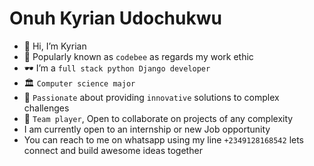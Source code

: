 # Onuh Kyrian Udochukwu 


- 👋 Hi, I’m Kyrian
- 🐝 Popularly known as `codebee` as regards my work ethic 
- 🕶 I’m a `full stack python Django developer`
- 🏛 `Computer science major`
- 💞️ `Passionate` about providing `innovative` solutions to complex challenges
- 🤝 `Team player`, Open to collaborate on projects of any complexity
- I am currently open to an internship or new Job opportunity
- You can reach to me on whatsapp using my line `+2349128168542` lets connect and build awesome ideas together 

<!---
Codebee50/Codebee50 is a ✨ special ✨ repository because its `README.md` (this file) appears on your GitHub profile.
You can click the Preview link to take a look at your changes.
--->
